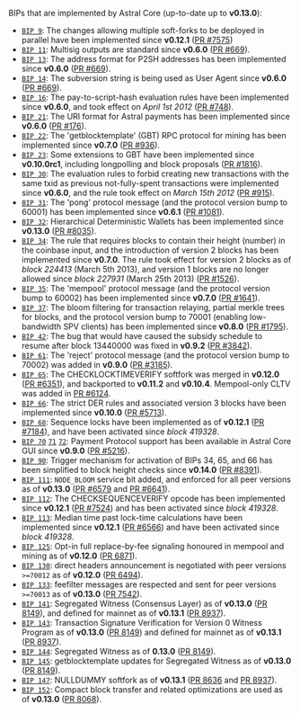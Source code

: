 BIPs that are implemented by Astral Core (up-to-date up to **v0.13.0**):

* [`BIP 9`](https://github.com/astral/bips/blob/master/bip-0009.mediawiki): The changes allowing multiple soft-forks to be deployed in parallel have been implemented since **v0.12.1**  ([PR #7575](https://github.com/AstralProject/Astralcoin/pull/7575))
* [`BIP 11`](https://github.com/astral/bips/blob/master/bip-0011.mediawiki): Multisig outputs are standard since **v0.6.0** ([PR #669](https://github.com/AstralProject/Astralcoin/pull/669)).
* [`BIP 13`](https://github.com/astral/bips/blob/master/bip-0013.mediawiki): The address format for P2SH addresses has been implemented since **v0.6.0** ([PR #669](https://github.com/AstralProject/Astralcoin/pull/669)).
* [`BIP 14`](https://github.com/astral/bips/blob/master/bip-0014.mediawiki): The subversion string is being used as User Agent since **v0.6.0** ([PR #669](https://github.com/AstralProject/Astralcoin/pull/669)).
* [`BIP 16`](https://github.com/astral/bips/blob/master/bip-0016.mediawiki): The pay-to-script-hash evaluation rules have been implemented since **v0.6.0**, and took effect on *April 1st 2012* ([PR #748](https://github.com/AstralProject/Astralcoin/pull/748)).
* [`BIP 21`](https://github.com/astral/bips/blob/master/bip-0021.mediawiki): The URI format for Astral payments has been implemented since **v0.6.0** ([PR #176](https://github.com/AstralProject/Astralcoin/pull/176)).
* [`BIP 22`](https://github.com/astral/bips/blob/master/bip-0022.mediawiki): The 'getblocktemplate' (GBT) RPC protocol for mining has been implemented since **v0.7.0** ([PR #936](https://github.com/AstralProject/Astralcoin/pull/936)).
* [`BIP 23`](https://github.com/astral/bips/blob/master/bip-0023.mediawiki): Some extensions to GBT have been implemented since **v0.10.0rc1**, including longpolling and block proposals ([PR #1816](https://github.com/AstralProject/Astralcoin/pull/1816)).
* [`BIP 30`](https://github.com/astral/bips/blob/master/bip-0030.mediawiki): The evaluation rules to forbid creating new transactions with the same txid as previous not-fully-spent transactions were implemented since **v0.6.0**, and the rule took effect on *March 15th 2012* ([PR #915](https://github.com/AstralProject/Astralcoin/pull/915)).
* [`BIP 31`](https://github.com/astral/bips/blob/master/bip-0031.mediawiki): The 'pong' protocol message (and the protocol version bump to 60001) has been implemented since **v0.6.1** ([PR #1081](https://github.com/AstralProject/Astralcoin/pull/1081)).
* [`BIP 32`](https://github.com/astral/bips/blob/master/bip-0032.mediawiki): Hierarchical Deterministic Wallets has been implemented since **v0.13.0** ([PR #8035](https://github.com/AstralProject/Astralcoin/pull/8035)).
* [`BIP 34`](https://github.com/astral/bips/blob/master/bip-0034.mediawiki): The rule that requires blocks to contain their height (number) in the coinbase input, and the introduction of version 2 blocks has been implemented since **v0.7.0**. The rule took effect for version 2 blocks as of *block 224413* (March 5th 2013), and version 1 blocks are no longer allowed since *block 227931* (March 25th 2013) ([PR #1526](https://github.com/AstralProject/Astralcoin/pull/1526)).
* [`BIP 35`](https://github.com/astral/bips/blob/master/bip-0035.mediawiki): The 'mempool' protocol message (and the protocol version bump to 60002) has been implemented since **v0.7.0** ([PR #1641](https://github.com/AstralProject/Astralcoin/pull/1641)).
* [`BIP 37`](https://github.com/astral/bips/blob/master/bip-0037.mediawiki): The bloom filtering for transaction relaying, partial merkle trees for blocks, and the protocol version bump to 70001 (enabling low-bandwidth SPV clients) has been implemented since **v0.8.0** ([PR #1795](https://github.com/AstralProject/Astralcoin/pull/1795)).
* [`BIP 42`](https://github.com/astral/bips/blob/master/bip-0042.mediawiki): The bug that would have caused the subsidy schedule to resume after block 13440000 was fixed in **v0.9.2** ([PR #3842](https://github.com/AstralProject/Astralcoin/pull/3842)).
* [`BIP 61`](https://github.com/astral/bips/blob/master/bip-0061.mediawiki): The 'reject' protocol message (and the protocol version bump to 70002) was added in **v0.9.0** ([PR #3185](https://github.com/AstralProject/Astralcoin/pull/3185)).
* [`BIP 65`](https://github.com/astral/bips/blob/master/bip-0065.mediawiki): The CHECKLOCKTIMEVERIFY softfork was merged in **v0.12.0** ([PR #6351](https://github.com/AstralProject/Astralcoin/pull/6351)), and backported to **v0.11.2** and **v0.10.4**. Mempool-only CLTV was added in [PR #6124](https://github.com/AstralProject/Astralcoin/pull/6124).
* [`BIP 66`](https://github.com/astral/bips/blob/master/bip-0066.mediawiki): The strict DER rules and associated version 3 blocks have been implemented since **v0.10.0** ([PR #5713](https://github.com/AstralProject/Astralcoin/pull/5713)).
* [`BIP 68`](https://github.com/astral/bips/blob/master/bip-0068.mediawiki): Sequence locks have been implemented as of **v0.12.1**  ([PR #7184](https://github.com/AstralProject/Astralcoin/pull/7184)), and have been activated since *block 419328*.
* [`BIP 70`](https://github.com/astral/bips/blob/master/bip-0070.mediawiki) [`71`](https://github.com/astral/bips/blob/master/bip-0071.mediawiki) [`72`](https://github.com/astral/bips/blob/master/bip-0072.mediawiki): Payment Protocol support has been available in Astral Core GUI since **v0.9.0** ([PR #5216](https://github.com/AstralProject/Astralcoin/pull/5216)).
* [`BIP 90`](https://github.com/astral/bips/blob/master/bip-0090.mediawiki): Trigger mechanism for activation of BIPs 34, 65, and 66 has been simplified to block height checks since **v0.14.0** ([PR #8391](https://github.com/AstralProject/Astralcoin/pull/8391)).
* [`BIP 111`](https://github.com/astral/bips/blob/master/bip-0111.mediawiki): `NODE_BLOOM` service bit added, and enforced for all peer versions as of **v0.13.0** ([PR #6579](https://github.com/AstralProject/Astralcoin/pull/6579) and [PR #6641](https://github.com/AstralProject/Astralcoin/pull/6641)).
* [`BIP 112`](https://github.com/astral/bips/blob/master/bip-0112.mediawiki): The CHECKSEQUENCEVERIFY opcode has been implemented since **v0.12.1** ([PR #7524](https://github.com/AstralProject/Astralcoin/pull/7524)) and has been activated since *block 419328*.
* [`BIP 113`](https://github.com/astral/bips/blob/master/bip-0113.mediawiki): Median time past lock-time calculations have been implemented since **v0.12.1** ([PR #6566](https://github.com/AstralProject/Astralcoin/pull/6566)) and have been activated since *block 419328*.
* [`BIP 125`](https://github.com/astral/bips/blob/master/bip-0125.mediawiki): Opt-in full replace-by-fee signaling honoured in mempool and mining as of **v0.12.0** ([PR 6871](https://github.com/AstralProject/Astralcoin/pull/6871)).
* [`BIP 130`](https://github.com/astral/bips/blob/master/bip-0130.mediawiki): direct headers announcement is negotiated with peer versions `>=70012` as of **v0.12.0** ([PR 6494](https://github.com/AstralProject/Astralcoin/pull/6494)).
* [`BIP 133`](https://github.com/astral/bips/blob/master/bip-0133.mediawiki): feefilter messages are respected and sent for peer versions `>=70013` as of **v0.13.0** ([PR 7542](https://github.com/AstralProject/Astralcoin/pull/7542)).
* [`BIP 141`](https://github.com/astral/bips/blob/master/bip-0141.mediawiki): Segregated Witness (Consensus Layer) as of **v0.13.0** ([PR 8149](https://github.com/AstralProject/Astralcoin/pull/8149)), and defined for mainnet as of **v0.13.1** ([PR 8937](https://github.com/AstralProject/Astralcoin/pull/8937)).
* [`BIP 143`](https://github.com/astral/bips/blob/master/bip-0143.mediawiki): Transaction Signature Verification for Version 0 Witness Program as of **v0.13.0** ([PR 8149](https://github.com/AstralProject/Astralcoin/pull/8149)) and defined for mainnet as of **v0.13.1** ([PR 8937](https://github.com/AstralProject/Astralcoin/pull/8937)).
* [`BIP 144`](https://github.com/astral/bips/blob/master/bip-0144.mediawiki): Segregated Witness as of **0.13.0** ([PR 8149](https://github.com/AstralProject/Astralcoin/pull/8149)).
* [`BIP 145`](https://github.com/astral/bips/blob/master/bip-0145.mediawiki): getblocktemplate updates for Segregated Witness as of **v0.13.0** ([PR 8149](https://github.com/AstralProject/Astralcoin/pull/8149)).
* [`BIP 147`](https://github.com/astral/bips/blob/master/bip-0147.mediawiki): NULLDUMMY softfork as of **v0.13.1** ([PR 8636](https://github.com/AstralProject/Astralcoin/pull/8636) and [PR 8937](https://github.com/AstralProject/Astralcoin/pull/8937)).
* [`BIP 152`](https://github.com/astral/bips/blob/master/bip-0152.mediawiki): Compact block transfer and related optimizations are used as of **v0.13.0** ([PR 8068](https://github.com/AstralProject/Astralcoin/pull/8068)).
